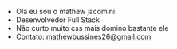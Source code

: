 - Olá eu sou o mathew jacomini 
- Desenvolvedor Full Stack 
- Não curto muito css mais domino bastante ele 
- Contato: mathewbussines26@gmail.com
